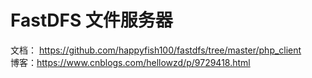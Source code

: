 # FastDFS 文件服务器

文档： <https://github.com/happyfish100/fastdfs/tree/master/php_client>  
博客：<https://www.cnblogs.com/hellowzd/p/9729418.html>
